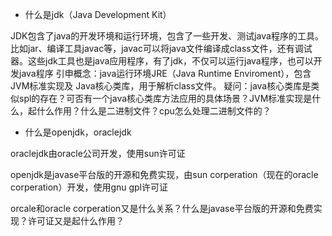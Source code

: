 - 什么是jdk（Java Development Kit）

JDK包含了java的开发环境和运行环境，包含了一些开发、测试java程序的工具。比如jar、编译工具javac等，javac可以将java文件编译成class文件，还有调试器。这些jdk工具也是java应用程序，有了jdk，不仅可以运行java程序，也可以开发java程序
引申概念：java运行环境JRE（Java Runtime Enviroment），包含JVM标准实现及 Java核心类库，用于解析class文件。
疑问：java核心类库是类似spl的存在？可否有一个java核心类库方法应用的具体场景？JVM标准实现是什么，起什么作用？什么是二进制文件？cpu怎么处理二进制文件的？

- 什么是openjdk，oraclejdk

oraclejdk由oracle公司开发，使用sun许可证

openjdk是javase平台版的开源和免费实现，由sun corperation（现在的oracle corperation）开发，使用gnu gpl许可证

orcale和oracle corperation又是什么关系？什么是javase平台版的开源和免费实现？许可证又是起什么作用？
